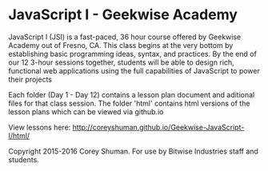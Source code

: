 # JavaScript I - Geekwise Academy

JavaScript I (JSI) is a fast-paced, 36 hour course offered by Geekwise Academy out of Fresno, CA. This class begins at the very bottom by establishing basic programming ideas, syntax, and practices. By the end of our 12 3-hour sessions together, students will be able to design rich, functional web applications using the full capabilities of JavaScript to power their projects

Each folder (Day 1 - Day 12) contains a lesson plan document and aditional files for that class session.
The folder 'html' contains html versions of the lesson plans which can be viewed via github.io

View lessons here:
http://coreyshuman.github.io/Geekwise-JavaScript-I/html/

Copyright 2015-2016 Corey Shuman. For use by Bitwise Industries staff and students.
